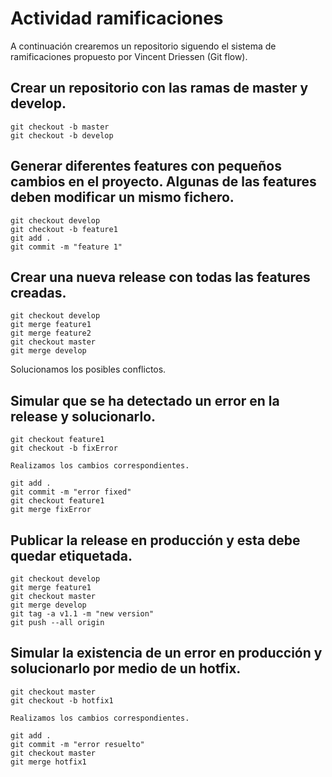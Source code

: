 # Actividad ramificaciones
A continuación crearemos un repositorio siguendo el sistema de ramificaciones propuesto por Vincent Driessen (Git flow).


## Crear un repositorio con las ramas de master y develop.
```
git checkout -b master
git checkout -b develop
```


## Generar diferentes features con pequeños cambios en el proyecto. Algunas de las features deben modificar un mismo fichero.

```
git checkout develop
git checkout -b feature1
git add .
git commit -m "feature 1"
```

## Crear una nueva release con todas las features creadas.
```
git checkout develop
git merge feature1
git merge feature2
git checkout master
git merge develop
```
Solucionamos los posibles conflictos.

## Simular que se ha detectado un error en la release y solucionarlo.
```
git checkout feature1
git checkout -b fixError
```
` Realizamos los cambios correspondientes. `

```
git add .
git commit -m "error fixed"
git checkout feature1
git merge fixError
```

## Publicar la release en producción y esta debe quedar etiquetada.

```
git checkout develop
git merge feature1
git checkout master
git merge develop
git tag -a v1.1 -m "new version"
git push --all origin
```
## Simular la existencia de un error en producción y solucionarlo por medio de un hotfix.
```
git checkout master
git checkout -b hotfix1
```
` Realizamos los cambios correspondientes. `
```
git add .
git commit -m "error resuelto"
git checkout master
git merge hotfix1
```